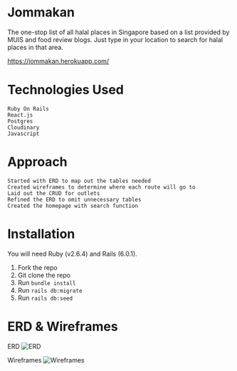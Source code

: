 # Jommakan
The one-stop list of all halal places in Singapore based on a list provided by MUIS and food review blogs.
Just type in your location to search for halal places in that area.

https://jommakan.herokuapp.com/

# Technologies Used
```
Ruby On Rails
React.js
Postgres
Cloudinary
Javascript
```
# Approach
```
Started with ERD to map out the tables needed
Created wireframes to determine where each route will go to
Laid out the CRUD for outlets 
Refined the ERD to omit unnecessary tables
Created the homepage with search function
```
# Installation
You will need Ruby (v2.6.4) and Rails (6.0.1). 
1. Fork the repo
2. Git clone the repo
3. Run `bundle install`
4. Run `rails db:migrate`
5. Run `rails db:seed`

# ERD & Wireframes
ERD
![ERD](https://i.ibb.co/qFsCnGY/erd.jpg)

Wireframes
![Wireframes](https://i.ibb.co/HxDcptr/Frame-1.png)
